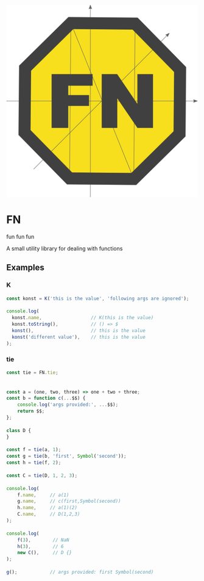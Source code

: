 ![](icon.png)

# FN

fun fun fun

A small utility library for dealing with functions

## Examples


### K
```javascript
const konst = K('this is the value', 'following args are ignored');

console.log(
  konst.name,                  // K(this is the value)
  konst.toString(),            // () => $
  konst(),                     // this is the value
  konst('different value'),    // this is the value
);
```


### tie
```javascript
const tie = FN.tie;


const a = (one, two, three) => one + two + three;
const b = function c(...$$) {
    console.log('args provided:', ...$$);
    return $$;
};

class D {
}

const f = tie(a, 1);
const g = tie(b, 'first', Symbol('second'));
const h = tie(f, 2);

const C = tie(D, 1, 2, 3);

console.log(
    f.name,     // a(1)
    g.name,     // c(first,Symbol(second))
    h.name,     // a(1)(2)
    C.name,     // D(1,2,3)
);

console.log(
    f(3),        // NaN
    h(3),        // 6
    new C(),     // D {}
);

g();            // args provided: first Symbol(second)
```
